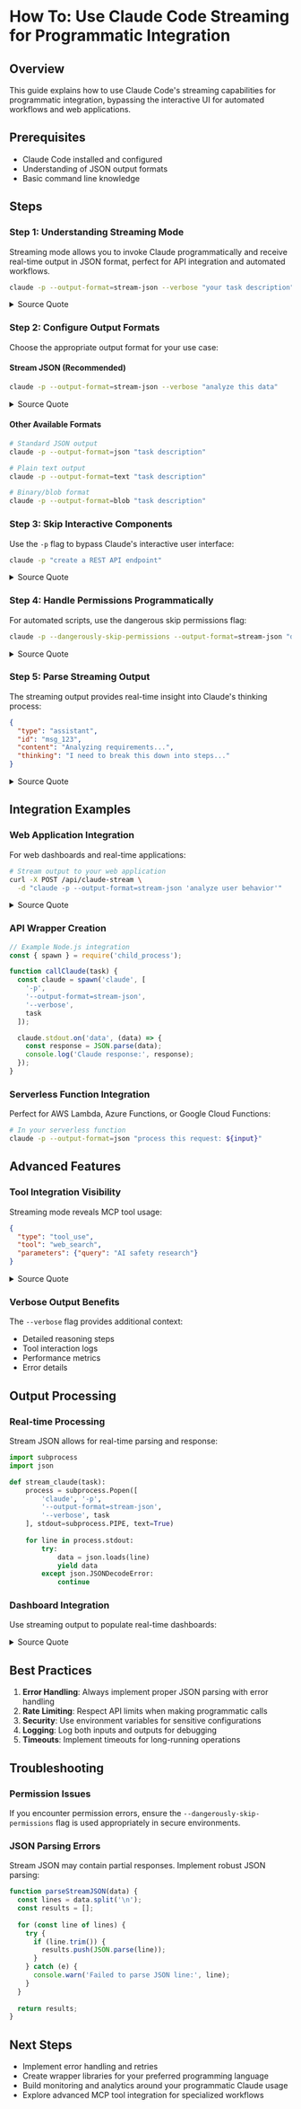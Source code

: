 # How To: Use Claude Code Streaming for Programmatic Integration

## Overview
This guide explains how to use Claude Code's streaming capabilities for programmatic integration, bypassing the interactive UI for automated workflows and web applications.

## Prerequisites
- Claude Code installed and configured
- Understanding of JSON output formats
- Basic command line knowledge

## Steps

### Step 1: Understanding Streaming Mode
Streaming mode allows you to invoke Claude programmatically and receive real-time output in JSON format, perfect for API integration and automated workflows.

```bash
claude -p --output-format=stream-json --verbose "your task description"
```

<details>
<summary>Source Quote</summary>
> "If you want to invoke clod programmatically from, let's say, an API or an action or a serverless function, this is how you do it. In this case, I'm going to use the output format and i'm gonna use verbose"
> Source: en-AI Hackerspace August 1st_ From CLI Aliases to Neural Networks - Advancing AI Engineering.txt:174-181
</details>

### Step 2: Configure Output Formats
Choose the appropriate output format for your use case:

#### Stream JSON (Recommended)
```bash
claude -p --output-format=stream-json --verbose "analyze this data"
```

<details>
<summary>Source Quote</summary>
> "But I like the stream JSON because it's sort of real time. So, in this case, I'm creating the structure."
> Source: en-AI Hackerspace August 1st_ From CLI Aliases to Neural Networks - Advancing AI Engineering.txt:193-196
</details>

#### Other Available Formats
```bash
# Standard JSON output
claude -p --output-format=json "task description"

# Plain text output  
claude -p --output-format=text "task description"

# Binary/blob format
claude -p --output-format=blob "task description"
```

### Step 3: Skip Interactive Components
Use the `-p` flag to bypass Claude's interactive user interface:

```bash
claude -p "create a REST API endpoint"
```

<details>
<summary>Source Quote</summary>
> "Now, this is streaming. So this is bypassing the user, the sort of interactive user components. So it's kind of cool."
> Source: en-AI Hackerspace August 1st_ From CLI Aliases to Neural Networks - Advancing AI Engineering.txt:213-215
</details>

### Step 4: Handle Permissions Programmatically
For automated scripts, use the dangerous skip permissions flag:

```bash
claude -p --dangerously-skip-permissions --output-format=stream-json "deploy application"
```

<details>
<summary>Source Quote</summary>
> "I'm going to just test. So what I'm trying to do figure out exactly how this stuff all works under the covers... This time, oh, actually before I do that I'm going to go and do help and I'm gonna add the dangerously skipped permissions."
> Source: en-AI Hacker League July 24th_ Exploring Cloud Flow and Open Code CLI Integration.txt:160-165
</details>

### Step 5: Parse Streaming Output
The streaming output provides real-time insight into Claude's thinking process:

```json
{
  "type": "assistant",
  "id": "msg_123",
  "content": "Analyzing requirements...",
  "thinking": "I need to break this down into steps..."
}
```

<details>
<summary>Source Quote</summary>
> "the minus P switch basically tells Claude to reveal everything that it's doing under the covers. Yeah, it's exactly what it's doing."
> Source: en-AI Hacker League July 24th_ Exploring Cloud Flow and Open Code CLI Integration.txt:186-189
</details>

## Integration Examples

### Web Application Integration
For web dashboards and real-time applications:

```bash
# Stream output to your web application
curl -X POST /api/claude-stream \
  -d "claude -p --output-format=stream-json 'analyze user behavior'"
```

<details>
<summary>Source Quote</summary>
> "So, if you want to use Ocean's line AGI and you want to integrate the output, this is exactly how you do it which i'm i might be still in the ocean's thunder here because i think he's about to give a similar presentation on how he's doing the sorts of things"
> Source: en-AI Hackerspace August 1st_ From CLI Aliases to Neural Networks - Advancing AI Engineering.txt:223-228
</details>

### API Wrapper Creation
```javascript
// Example Node.js integration
const { spawn } = require('child_process');

function callClaude(task) {
  const claude = spawn('claude', [
    '-p',
    '--output-format=stream-json',
    '--verbose',
    task
  ]);

  claude.stdout.on('data', (data) => {
    const response = JSON.parse(data);
    console.log('Claude response:', response);
  });
}
```

### Serverless Function Integration
Perfect for AWS Lambda, Azure Functions, or Google Cloud Functions:

```bash
# In your serverless function
claude -p --output-format=json "process this request: ${input}"
```

## Advanced Features

### Tool Integration Visibility
Streaming mode reveals MCP tool usage:

```json
{
  "type": "tool_use",
  "tool": "web_search",
  "parameters": {"query": "AI safety research"}
}
```

<details>
<summary>Source Quote</summary>
> "This last thing, it basically reverse engineer their UI. We can see here that it's using my MPX tools."
> Source: en-AI Hacker League July 24th_ Exploring Cloud Flow and Open Code CLI Integration.txt:182-184
</details>

### Verbose Output Benefits
The `--verbose` flag provides additional context:
- Detailed reasoning steps
- Tool interaction logs
- Performance metrics
- Error details

## Output Processing

### Real-time Processing
Stream JSON allows for real-time parsing and response:

```python
import subprocess
import json

def stream_claude(task):
    process = subprocess.Popen([
        'claude', '-p', 
        '--output-format=stream-json',
        '--verbose', task
    ], stdout=subprocess.PIPE, text=True)
    
    for line in process.stdout:
        try:
            data = json.loads(line)
            yield data
        except json.JSONDecodeError:
            continue
```

### Dashboard Integration
Use streaming output to populate real-time dashboards:

<details>
<summary>Source Quote</summary>
> "so when i show you my dashboards and things this is how i'm actually doing it it's kind of cool"
> Source: en-AI Hackerspace August 1st_ From CLI Aliases to Neural Networks - Advancing AI Engineering.txt:233-235
</details>

## Best Practices

1. **Error Handling**: Always implement proper JSON parsing with error handling
2. **Rate Limiting**: Respect API limits when making programmatic calls
3. **Security**: Use environment variables for sensitive configurations
4. **Logging**: Log both inputs and outputs for debugging
5. **Timeouts**: Implement timeouts for long-running operations

## Troubleshooting

### Permission Issues
If you encounter permission errors, ensure the `--dangerously-skip-permissions` flag is used appropriately in secure environments.

### JSON Parsing Errors
Stream JSON may contain partial responses. Implement robust JSON parsing:

```javascript
function parseStreamJSON(data) {
  const lines = data.split('\n');
  const results = [];
  
  for (const line of lines) {
    try {
      if (line.trim()) {
        results.push(JSON.parse(line));
      }
    } catch (e) {
      console.warn('Failed to parse JSON line:', line);
    }
  }
  
  return results;
}
```

## Next Steps
- Implement error handling and retries
- Create wrapper libraries for your preferred programming language
- Build monitoring and analytics around your programmatic Claude usage
- Explore advanced MCP tool integration for specialized workflows